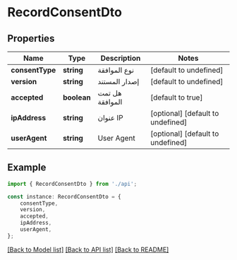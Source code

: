 # RecordConsentDto


## Properties

Name | Type | Description | Notes
------------ | ------------- | ------------- | -------------
**consentType** | **string** | نوع الموافقة | [default to undefined]
**version** | **string** | إصدار المستند | [default to undefined]
**accepted** | **boolean** | هل تمت الموافقة | [default to true]
**ipAddress** | **string** | عنوان IP | [optional] [default to undefined]
**userAgent** | **string** | User Agent | [optional] [default to undefined]

## Example

```typescript
import { RecordConsentDto } from './api';

const instance: RecordConsentDto = {
    consentType,
    version,
    accepted,
    ipAddress,
    userAgent,
};
```

[[Back to Model list]](../README.md#documentation-for-models) [[Back to API list]](../README.md#documentation-for-api-endpoints) [[Back to README]](../README.md)
